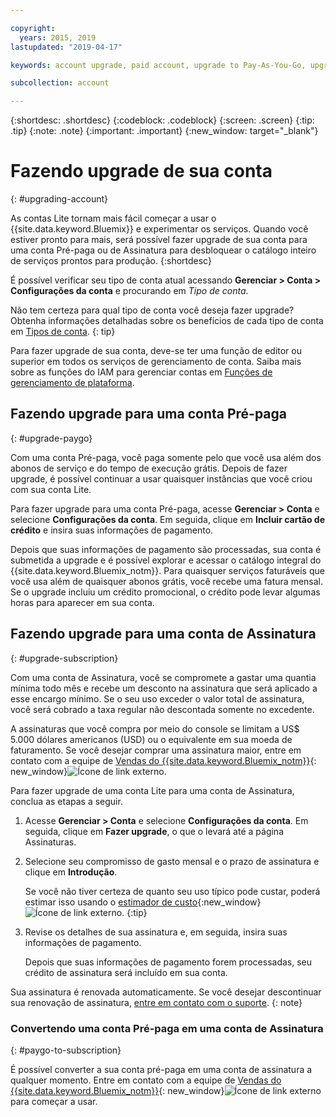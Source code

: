 ```yaml
---

copyright:
  years: 2015, 2019
lastupdated: "2019-04-17"

keywords: account upgrade, paid account, upgrade to Pay-As-You-Go, upgrade to Subscription, upgrade my account

subcollection: account

---
```


{:shortdesc: .shortdesc}
{:codeblock: .codeblock}
{:screen: .screen}
{:tip: .tip}
{:note: .note}
{:important: .important}
{:new_window: target="_blank"}

# Fazendo upgrade de sua conta
{: #upgrading-account}

As contas Lite tornam mais fácil começar a usar o {{site.data.keyword.Bluemix}} e experimentar os serviços. Quando você estiver pronto para mais, será possível fazer upgrade de sua conta para uma conta Pré-paga ou de Assinatura para desbloquear o catálogo inteiro de serviços prontos para produção.
{:shortdesc}

É possível verificar seu tipo de conta atual acessando **Gerenciar > Conta > Configurações da conta** e procurando em _Tipo de conta_.

Não tem certeza para qual tipo de conta você deseja fazer upgrade? Obtenha informações detalhadas sobre os benefícios de cada tipo de conta em [Tipos de conta](/docs/account?topic=account-accounts).
{: tip}

Para fazer upgrade de sua conta, deve-se ter uma função de editor ou superior em todos os serviços de gerenciamento de conta. Saiba mais sobre as funções do IAM para gerenciar contas em [Funções de gerenciamento de plataforma](/docs/iam?topic=iam-userroles#platformroles).

## Fazendo upgrade para uma conta Pré-paga
{: #upgrade-paygo}

Com uma conta Pré-paga, você paga somente pelo que você usa além dos abonos de serviço e do tempo de execução grátis. Depois de fazer upgrade, é possível continuar a usar quaisquer instâncias que você criou com sua conta Lite.

Para fazer upgrade para uma conta Pré-paga, acesse **Gerenciar > Conta** e selecione **Configurações da conta**. Em seguida, clique em **Incluir cartão de crédito** e insira suas informações de pagamento.

Depois que suas informações de pagamento são processadas, sua conta é submetida a upgrade e é possível explorar e acessar o catálogo integral do {{site.data.keyword.Bluemix_notm}}. Para quaisquer serviços faturáveis que você usa além de quaisquer abonos grátis, você recebe uma fatura mensal. Se o upgrade incluiu um crédito promocional, o crédito pode levar algumas horas para aparecer em sua conta.

## Fazendo upgrade para uma conta de Assinatura
{: #upgrade-subscription}

Com uma conta de Assinatura, você se compromete a gastar uma quantia mínima todo mês e recebe um desconto na assinatura que será aplicado a esse encargo mínimo. Se o seu uso exceder o valor total de assinatura, você será cobrado a taxa regular não descontada somente no excedente.

A assinaturas que você compra por meio do console se limitam a US$ 5.000 dólares americanos (USD) ou o equivalente em sua moeda de faturamento. Se você desejar comprar uma assinatura maior, entre em contato com a equipe de [Vendas do {{site.data.keyword.Bluemix_notm}}](https://www.ibm.com/cloud-computing/bluemix/contact-us){: new_window}![Ícone de link externo](../icons/launch-glyph.svg).

Para fazer upgrade de uma conta Lite para uma conta de Assinatura, conclua as etapas a seguir.
1. Acesse **Gerenciar > Conta** e selecione **Configurações da conta**. Em seguida, clique em **Fazer upgrade**, o que o levará até a página Assinaturas.
1. Selecione seu compromisso de gasto mensal e o prazo de assinatura e clique em **Introdução**.

   Se você não tiver certeza de quanto seu uso típico pode custar, poderá estimar isso usando o [estimador de custo](https://{DomainName}/estimator/review){:new_window}![Ícone de link externo](../icons/launch-glyph.svg "Ícone de link externo").
   {:tip}
1. Revise os detalhes de sua assinatura e, em seguida, insira suas informações de pagamento.

   Depois que suas informações de pagamento forem processadas, seu crédito de assinatura será incluído em sua conta.

Sua assinatura é renovada automaticamente. Se você desejar descontinuar sua renovação de assinatura, [entre em contato com o suporte](https://{DomainName}/unifiedsupport/supportcenter).
{: note}

### Convertendo uma conta Pré-paga em uma conta de Assinatura
{: #paygo-to-subscription}

É possível converter a sua conta pré-paga em uma conta de assinatura a qualquer momento. Entre em contato com a equipe de [Vendas do {{site.data.keyword.Bluemix_notm}}](https://www.ibm.com/cloud-computing/bluemix/contact-us){: new_window}![Ícone de link externo](../icons/launch-glyph.svg) para começar a usar.
